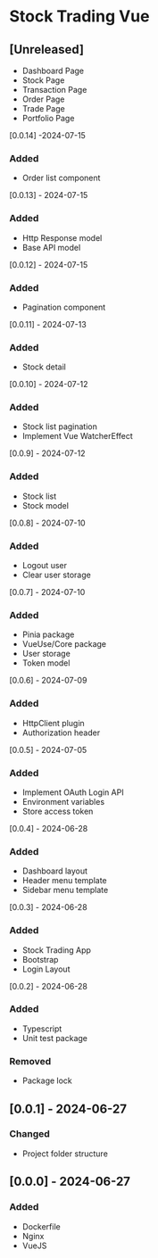 # Stock Trading Vue

## [Unreleased]
- Dashboard Page
- Stock Page
- Transaction Page
- Order Page
- Trade Page
- Portfolio Page

[0.0.14] -2024-07-15
### Added
- Order list component

[0.0.13] - 2024-07-15
### Added
- Http Response model
- Base API model

[0.0.12] - 2024-07-15
### Added
- Pagination component

[0.0.11] - 2024-07-13
### Added
- Stock detail

[0.0.10] - 2024-07-12
### Added
- Stock list pagination
- Implement Vue WatcherEffect

[0.0.9] - 2024-07-12
### Added
- Stock list
- Stock model

[0.0.8] - 2024-07-10
### Added
- Logout user
- Clear user storage

[0.0.7] - 2024-07-10
### Added
- Pinia package
- VueUse/Core package
- User storage
- Token model

[0.0.6] - 2024-07-09
### Added
- HttpClient plugin
- Authorization header

[0.0.5] - 2024-07-05
### Added
- Implement OAuth Login API
- Environment variables
- Store access token

[0.0.4] - 2024-06-28
### Added
- Dashboard layout
- Header menu template
- Sidebar menu template

[0.0.3] - 2024-06-28
### Added
- Stock Trading App
- Bootstrap
- Login Layout

[0.0.2] - 2024-06-28
### Added
- Typescript
- Unit test package

### Removed
- Package lock

## [0.0.1] - 2024-06-27
### Changed
- Project folder structure

## [0.0.0] - 2024-06-27
### Added
- Dockerfile
- Nginx
- VueJS
